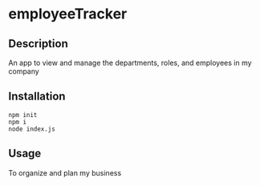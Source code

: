 # employeeTracker

## Description

An app to view and manage the departments, roles, and employees in my company


## Installation

    npm init
    npm i 
    node index.js

## Usage

To organize and plan my business

